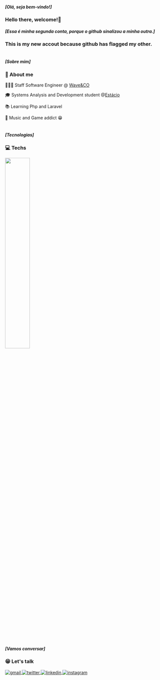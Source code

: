 


##### [Olá, seja bem-vindo!] 
### Hello there, welcome!👋
 
##### [Essa é minha segunda conta, porque o github sinalizou a minha outra.]
### This is my new accout because github has flagged my other.

# 

 ##### [Sobre mim]
<h3 align="left">📌 About me</h3>

 
  👩🏻‍💻 Staff Software Engineer @ [Wave&CO](https://www.linkedin.com/company/wave-and-co/)

  🎓 Systems Analysis and Development student @[Estácio](https://estacio.br/)

  📚 Learning Php and Laravel 

  🎹 Music and Game addict 😁

#

 </div>

 ##### [Tecnologias]
 
 <h3 align="left">💻 Techs </h3>


<img src="https://skillicons.dev/icons?i=javascript,react,nextjs,typescript,docker,graphql,postgresql,php,laravel" width="40%">

#

 ##### [Vamos conversar]

 <h3 align="left">😁 Let's talk</h3>



<a href="mailto:thiagoalves.devp@gmail.com">
  <img align="center" src="https://img.shields.io/badge/-thiagoalvess89-05122A?style=flat&logo=gmail" alt="gmail"/>
</a>
<a href="https://twitter.com/d_berbattov" target="_blank">
  <img align="center" src="https://img.shields.io/badge/-berbattov-05122A?style=flat&logo=twitter" alt="twitter"/>  
</a>
<a href="https://linkedin.com/in/thiagoalves89" target="_blank">
  <img align="center" src="https://img.shields.io/badge/-thiagoalves89-05122A?style=flat&logo=linkedin" alt="linkedin"/>
</a>
<a href="https://instagram.com/thiagoalvess89" target="_blank">
 <img align="center" src="https://img.shields.io/badge/-thiagoalvess89-05122A?style=flat&logo=instagram" alt="instagram"/>
</a>
</p>




